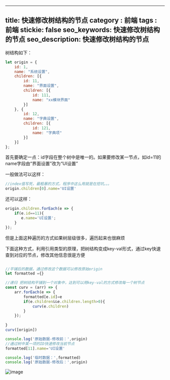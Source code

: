  
---
title: 快速修改树结构的节点
category : 前端
tags : 前端
stickie: false
seo_keywords: 快速修改树结构的节点
seo_description: 快速修改树结构的节点
---


树结构如下：

```js
let origin = {
    id: 1,
    name: "系统设置",
    children: [{
        id: 11,
        name: "界面设置",
        children: [{
            id: 111,
            name: "xx模块界面"
        }]
    }, {
        id: 12,
        name: "字典设置",
        children: [{
            id: 121,
            name: "字典项"
        }]
    }]
};
```
首先要确定一点：id字段在整个树中是唯一的。如果要修改某一节点，如id=11的name字段由“界面设置”改为“UI设置”

一般做法可以这样：

```js
//index值写死，最粗暴的方式，程序中这么用就是在挖坑。。。
origin.children[0].name='UI设置'

```

还可以这样：

```js
origin.children.forEach(e => {
    if(e.id==11){
       e.name='UI设置';
    }
});

```
但是上面这种遍历的方式如果树层级很多，遍历起来也很麻烦

下面这种方式，利用引用类型的原理，把树结构变成key-val形式，通过key快速查到对应的节点，修改其他信息很是方便

```js

//平铺后的数据，通过修改这个数据可以修改原始origin
let formatted ={}

//递归 把树结构平铺到一个对象中，达到可以用key-val的方式修改每一个树节点
const curv = (arr) => {
    arr.forEach(e => {
        formatted[e.id]=e
        if(e.children&&e.children.length>0){
            curv(e.children)
        }
    });
	
}
curv([origin])

console.log('原始数据-修改前：',origin)
//通过树中某一项的ID快速修改当前节点
formatted[11].name='UI设置'

console.log('临时数据：',formatted)
console.log('原始数据-修改后：',origin)
```

![image](https://user-images.githubusercontent.com/15027167/125903076-b0f4d5a8-0845-4016-88ab-e1a721121c7b.png)

